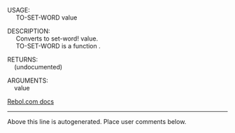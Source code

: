 USAGE:  
&nbsp;&nbsp;&nbsp;&nbsp;&nbsp;TO-SET-WORD&nbsp;value&nbsp;  
  
DESCRIPTION:  
&nbsp;&nbsp;&nbsp;&nbsp;&nbsp;Converts&nbsp;to&nbsp;set-word!&nbsp;value.  
&nbsp;&nbsp;&nbsp;&nbsp;&nbsp;TO-SET-WORD&nbsp;is&nbsp;a&nbsp;function&nbsp;.  
  
RETURNS:  
&nbsp;&nbsp;&nbsp;&nbsp;(undocumented)  
  
ARGUMENTS:  
&nbsp;&nbsp;&nbsp;&nbsp;value  

[Rebol.com docs](http://www.rebol.com/r3/docs/functions/to-set-word.html)
___
Above this line is autogenerated. Place user comments below.
